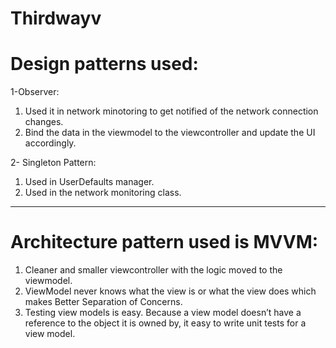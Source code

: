 # Thirdwayv

# Design patterns used:

1-Observer: 
  1. Used it in network minotoring to get notified of the network connection changes.
  2. Bind the data in the viewmodel to the viewcontroller and update the UI accordingly.

2- Singleton Pattern:
  1. Used in UserDefaults manager.
  2. Used in the network monitoring class.
-----------------------------------------------------------------------------------------

# Architecture pattern used is MVVM:
1. Cleaner and smaller viewcontroller with the logic moved to the viewmodel.
2. ViewModel never knows what the view is or what the view does which makes Better Separation of Concerns.
3. Testing view models is easy. Because a view model doesn’t have a reference to the object it is owned by, it easy to write unit tests for a view model.
